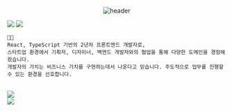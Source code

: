<div align="center">

![header](https://capsule-render.vercel.app/api?type=venom&height=300&color=gradient&text=ygleee&desc=FrontEnd%20Developer&section=header&reversal=false&textBg=false&fontColor=000000&fontSize=100&fontAlign=65&animation=twinkling&descAlignY=64&descAlign=72)

</div>

<!-- 애니메이션 스타일 -->
<img src="https://readme-typing-svg.herokuapp.com?font=Fira+Code&pause=1000&color=F75C7E&width=435&lines=Frontend+Developer;React+%26+TypeScript+Enthusiast;Always+learning+new+things" />

<img src="https://img.shields.io/badge/☕%20Coffee-Lover-brown?style=for-the-badge" />

```
🧑‍💻 
React, TypeScript 기반의 2년차 프론트엔드 개발자로,
스타트업 환경에서 기획자, 디자이너, 백엔드 개발자와의 협업을 통해 다양한 도메인을 경험해왔습니다.
개발자의 가치는 비즈니스 가치를 구현하는데서 나온다고 믿습니다. 주도적으로 업무를 진행할 수 있는 환경을 선호합니다.
```

<br>

<div align="left">
<a href="https://fkawnltjsejdj.tistory.com/" target="_blank"><img src="https://img.shields.io/badge/click!-blog?style=social&logo=readme&logoColor=0ABF53&label=Blog%20%7C%20Tistory" /></a>
</div>

<div align="left">
<a href="https://translucent-bit-b63.notion.site/Portfolio-263a47c9249a804cae0ecac5e8be8eb9?pvs=73" target="_blank"><img src="https://img.shields.io/badge/click!-portfolio?style=social&logo=readme&logoColor=2C5BB4&label=Portfolio%20%7C%20Notion" /></a>
</div>
